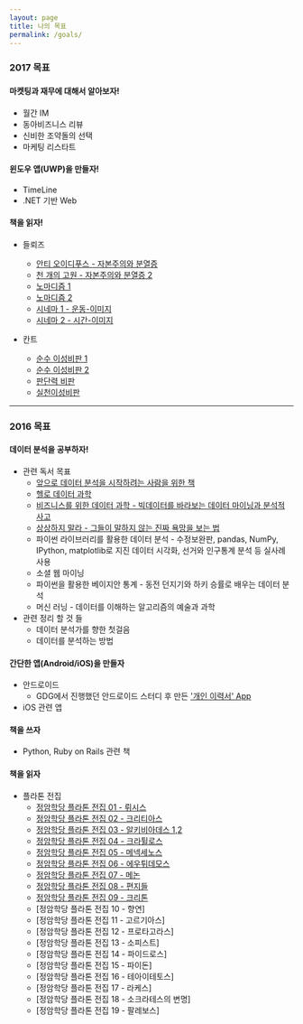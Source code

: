 ```yaml
---
layout: page
title: 나의 목표
permalink: /goals/
---
```


### 2017 목표

#### 마켓팅과 재무에 대해서 알아보자!
* 월간 IM
* 동아비즈니스 리뷰
* 신비한 조약돌의 선택
* 마케팅 리스타트

#### 윈도우 앱(UWP)을 만들자!
* TimeLine
* .NET 기반 Web

#### 책을 읽자!
* 들뢰즈
	* [안티 오이디푸스 - 자본주의와 분열증](http://www.aladin.co.kr/shop/wproduct.aspx?ItemId=49808189)
	* [천 개의 고원 - 자본주의와 분열증 2 ](http://www.aladin.co.kr/shop/wproduct.aspx?ItemId=287641)
	* [노마디즘 1](http://www.aladin.co.kr/shop/wproduct.aspx?ItemId=390112)
	* [노마디즘 2](http://www.aladin.co.kr/shop/wproduct.aspx?ItemId=390113)
	* [시네마 1 - 운동-이미지 ](http://www.aladin.co.kr/shop/wproduct.aspx?ItemId=365453)
	* [시네마 2 - 시간-이미지 ](http://www.aladin.co.kr/shop/wproduct.aspx?ItemId=567495)

* 칸트
	* [순수 이성비판 1](http://www.aladin.co.kr/shop/wproduct.aspx?ItemId=669748)
	* [순수 이성비판 2](http://www.aladin.co.kr/shop/wproduct.aspx?ItemId=669697)
	* [판단력 비판](http://www.aladin.co.kr/shop/wproduct.aspx?ItemId=3733294)
	* [실천이성비판](http://www.aladin.co.kr/shop/wproduct.aspx?ItemId=4470879)

------

### 2016 목표

#### 데이터 분석을 공부하자!
* 관련 독서 목표
	* [앞으로 데이터 분석을 시작하려는 사람을 위한 책](http://sigmadream.github.io/Book_for_people_who_want_to_start_a_data_analysis/)
	* [헬로 데이터 과학](http://sigmadream.github.io/Hello_Data_Sci/)
	* [비즈니스를 위한 데이터 과학 - 빅데이터를 바라보는 데이터 마이닝과 분석적 사고](http://sigmadream.github.io/Data_Science_For_Business/)
	* [상상하지 말라 - 그들이 말하지 않는 진짜 욕망을 보는 법](http://sigmadream.github.io/Dont_Fatnasy/)
	* 파이썬 라이브러리를 활용한 데이터 분석 - 수정보완판, pandas, NumPy, IPython, matplotlib로 지진 데이터 시각화, 선거와 인구통계 분석 등 실사례 사용
	* 소셜 웹 마이닝
	* 파이썬을 활용한 베이지안 통계 - 동전 던지기와 하키 승률로 배우는 데이터 분석
	* 머신 러닝 - 데이터를 이해하는 알고리즘의 예술과 과학
* 관련 정리 할 것 들
	* 데이터 분석가를 향한 첫걸음
	* 데이터를 분석하는 방법
	 
#### 간단한 앱(Android/iOS)을 만들자
* 안드로이드
	* GDG에서 진행했던 안드로이드 스터디 후 만든 ['개인 이력서' App](https://play.google.com/store/apps/details?id=com.sangkon.resume.sigmadreamresume) 
* iOS 관련 앱

#### 책을 쓰자
* Python, Ruby on Rails 관련 책

#### 책을 읽자
* 플라톤 전집
	* [정암학당 플라톤 전집 01 - 뤼시스](http://sigmadream.github.io/Lysis/)
	* [정암학당 플라톤 전집 02 - 크리티아스](http://sigmadream.github.io/Kritias/)
	* [정암학당 플라톤 전집 03 - 알키비아데스 1,2](http://sigmadream.github.io/Alkibiades/)
	* [정암학당 플라톤 전집 04 - 크라튈로스](http://sigmadream.github.io/Kratylos/)
	* [정암학당 플라톤 전집 05 - 메넥세노스](http://sigmadream.github.io/Menexenos/)
	* [정암학당 플라톤 전집 06 - 에우튀데모스](http://sigmadream.github.io/Euthydemos/)
	* [정암학당 플라톤 전집 07 - 메논](http://sigmadream.github.io/Menon/)
	* [정암학당 플라톤 전집 08 - 편지들](http://sigmadream.github.io/EPISTOLAI/)
	* [정암학당 플라톤 전집 09 - 크리톤](http://sigmadream.github.io/KRITON/)
	* [정암학당 플라톤 전집 10 - 향연]
	* [정암학당 플라톤 전집 11 - 고르기아스]
	* [정암학당 플라톤 전집 12 - 프로타고라스]	
	* [정암학당 플라톤 전집 13 - 소피스트]
	* [정암학당 플라톤 전집 14 - 파이드로스]
	* [정암학당 플라톤 전집 15 - 파이돈]
	* [정암학당 플라톤 전집 16 - 테아이테토스]
	* [정암학당 플라톤 전집 17 - 라케스]
	* [정암학당 플라톤 전집 18 - 소크라테스의 변명]
	* [정암학당 플라톤 전집 19 - 팔레보스]
	
	
	
